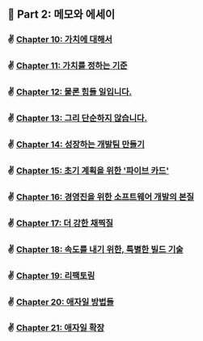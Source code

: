 ## 🌈 Part 2: 메모와 에세이

### ✌️ [Chapter 10: 가치에 대해서](https://github.com/saseungmin/reading_books_record_repository/blob/master/The%20Nature%20of%20Software%20Development/PART%202/Chapter%2010.md)

### ✌️ [Chapter 11: 가치를 정하는 기준](https://github.com/saseungmin/reading_books_record_repository/blob/master/The%20Nature%20of%20Software%20Development/PART%202/Chapter%2011.md)

### ✌️ [Chapter 12: 물론 힘들 일입니다.](https://github.com/saseungmin/reading_books_record_repository/blob/master/The%20Nature%20of%20Software%20Development/PART%202/Chapter%2012.md)

### ✌️ [Chapter 13: 그리 단순하지 않습니다.](https://github.com/saseungmin/reading_books_record_repository/blob/master/The%20Nature%20of%20Software%20Development/PART%202/Chapter%2013.md)

### ✌️ [Chapter 14: 성장하는 개발팀 만들기](https://github.com/saseungmin/reading_books_record_repository/blob/master/The%20Nature%20of%20Software%20Development/PART%202/Chapter%2014.md)

### ✌️ [Chapter 15: 초기 계획을 위한 '파이브 카드'](https://github.com/saseungmin/reading_books_record_repository/blob/master/The%20Nature%20of%20Software%20Development/PART%202/Chapter%2015.md)

### ✌️ [Chapter 16: 경영진을 위한 소프트웨어 개발의 본질](https://github.com/saseungmin/reading_books_record_repository/blob/master/The%20Nature%20of%20Software%20Development/PART%202/Chapter%2016.md)

### ✌️ [Chapter 17: 더 강한 채찍질](https://github.com/saseungmin/reading_books_record_repository/blob/master/The%20Nature%20of%20Software%20Development/PART%202/Chapter%2017.md)

### ✌️ [Chapter 18: 속도를 내기 위한, 특별한 빌드 기술](https://github.com/saseungmin/reading_books_record_repository/blob/master/The%20Nature%20of%20Software%20Development/PART%202/Chapter%2018.md)

### ✌ [Chapter 19: 리팩토링](https://github.com/saseungmin/reading_books_record_repository/blob/master/The%20Nature%20of%20Software%20Development/PART%202/Chapter%2019.md)

### ✌ [Chapter 20: 애자일 방법들](https://github.com/saseungmin/reading_books_record_repository/blob/master/The%20Nature%20of%20Software%20Development/PART%202/Chapter%2020.md)

### ✌ [Chapter 21: 애자일 확장](https://github.com/saseungmin/reading_books_record_repository/blob/master/The%20Nature%20of%20Software%20Development/PART%202/Chapter%2021.md)